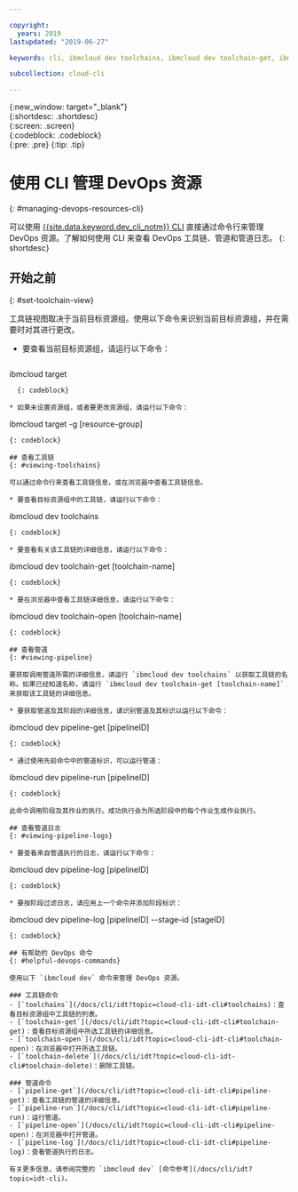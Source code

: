```yaml
---

copyright:
  years: 2019
lastupdated: "2019-06-27"

keywords: cli, ibmcloud dev toolchains, ibmcloud dev toolchain-get, ibmcloud dev toolchain-delete, ibmcloud dev toolchain-open, ibmcloud dev pipeline-get, ibmcloud dev pipeline-invoke, ibmcloud dev pipeline-log, ibmcloud dev pipeline-open, ibmcloud dev, cli blog, cli video, cli reference

subcollection: cloud-cli

---
```


{:new_window: target="_blank"}  
{:shortdesc: .shortdesc}  
{:screen: .screen}  
{:codeblock: .codeblock}  
{:pre: .pre}
{:tip: .tip}

# 使用 CLI 管理 DevOps 资源
{: #managing-devops-resources-cli}

可以使用 [{{site.data.keyword.dev_cli_notm}} CLI](/docs/cli?topic=cloud-cli-getting-started) 直接通过命令行来管理 DevOps 资源。了解如何使用 CLI 来查看 DevOps 工具链、管道和管道日志。
{: shortdesc}

## 开始之前
{: #set-toolchain-view}

工具链视图取决于当前目标资源组。使用以下命令来识别当前目标资源组，并在需要时对其进行更改。

* 要查看当前目标资源组，请运行以下命令：
  ```
ibmcloud target
``` 
  {: codeblock}

* 如果未设置资源组，或者要更改资源组，请运行以下命令： 
  ```
  ibmcloud target -g [resource-group]
  ```
  {: codeblock}

## 查看工具链
{: #viewing-toolchains}

可以通过命令行来查看工具链信息，或在浏览器中查看工具链信息。

* 要查看目标资源组中的工具链，请运行以下命令：
  ```
  ibmcloud dev toolchains
  ```
  {: codeblock}

* 要查看有关该工具链的详细信息，请运行以下命令：
  ```
  ibmcloud dev toolchain-get [toolchain-name]
  ```
  {: codeblock}

* 要在浏览器中查看工具链详细信息，请运行以下命令：
  ```
  ibmcloud dev toolchain-open [toolchain-name]
  ```
  {: codeblock}  

## 查看管道
{: #viewing-pipeline}

要获取调用管道所需的详细信息，请运行 `ibmcloud dev toolchains` 以获取工具链的名称。如果已经知道名称，请运行 `ibmcloud dev toolchain-get [toolchain-name]` 来获取该工具链的详细信息。 

* 要获取管道及其阶段的详细信息，请识别管道及其标识以运行以下命令：
  ```
  ibmcloud dev pipeline-get [pipelineID]
  ```
  {: codeblock}

* 通过使用先前命令中的管道标识，可以运行管道：
  ```
  ibmcloud dev pipeline-run [pipelineID]
  ```
  {: codeblock}

  此命令调用阶段及其作业的执行。成功执行会为所选阶段中的每个作业生成作业执行。

## 查看管道日志
{: #viewing-pipeline-logs}

* 要查看来自管道执行的日志，请运行以下命令：
  ```
  ibmcloud dev pipeline-log [pipelineID]
  ```
  {: codeblock}

* 要按阶段过滤日志，请应用上一个命令并添加阶段标识：
  ```
  ibmcloud dev pipeline-log [pipelineID] --stage-id [stageID]
  ```
  {: codeblock}

## 有帮助的 DevOps 命令
{: #helpful-devops-commands}

使用以下 `ibmcloud dev` 命令来管理 DevOps 资源。

### 工具链命令
- [`toolchains`](/docs/cli/idt?topic=cloud-cli-idt-cli#toolchains)：查看目标资源组中工具链的列表。
- [`toolchain-get`](/docs/cli/idt?topic=cloud-cli-idt-cli#toolchain-get)：查看目标资源组中所选工具链的详细信息。
- [`toolchain-open`](/docs/cli/idt?topic=cloud-cli-idt-cli#toolchain-open)：在浏览器中打开所选工具链。
- [`toolchain-delete`](/docs/cli/idt?topic=cloud-cli-idt-cli#toolchain-delete)：删除工具链。

### 管道命令
- [`pipeline-get`](/docs/cli/idt?topic=cloud-cli-idt-cli#pipeline-get)：查看工具链的管道的详细信息。
- [`pipeline-run`](/docs/cli/idt?topic=cloud-cli-idt-cli#pipeline-run)：运行管道。
- [`pipeline-open`](/docs/cli/idt?topic=cloud-cli-idt-cli#pipeline-open)：在浏览器中打开管道。
- [`pipeline-log`](/docs/cli/idt?topic=cloud-cli-idt-cli#pipeline-log)：查看管道执行的日志。

有关更多信息，请参阅完整的 `ibmcloud dev` [命令参考](/docs/cli/idt?topic=idt-cli)。
